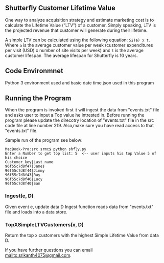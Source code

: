 ## Shutterfly Customer Lifetime Value

One way to analyze acquisition strategy and estimate marketing cost is to calculate the Lifetime Value (“LTV”) of a customer. Simply speaking, LTV is the projected revenue that customer will generate during their lifetime.

A simple LTV can be calculated using the following equation: `52(a) x t`. Where `a` is the average customer value per week (customer expenditures per visit (USD) x number of site visits per week) and `t` is the average customer lifespan. The average lifespan for Shutterfly is 10 years.  

## Code Environmnet

Python 3 environment used and basic date time,json used in this program

## Running the Program

When the program is invoked first it will ingest the data from "events.txt" file and asks user to input a Top value he intrested in.
Before running the program please update the direcotry location of "events.txt" file in the src code file at line number 219.
Also,make sure you have read access to that "events.txt" file.

Sample run of the program see below:
```
MacBook-Pro:src srmc$ python shfly.py
Enter a Number to get top list: 5  <-- user inputs his top Value 5 of his choice
Customer_key|Last_name
96f55c7d8f47|James
96f55c7d8f44|Jimmy
96f55c7d8f43|Ray
96f55c7d8f46|Lucy
96f55c7d8f40|Sam
```

 

### Ingest(e, D)
Given event e, update data D
Ingest function reads data from "events.txt" file and loads into a data store.



### TopXSimpleLTVCustomers(x, D)
Return the top x customers with the highest Simple Lifetime Value from data D. 

If you have further questions you can email <mailto:srikanth4075@gmail.com>.


